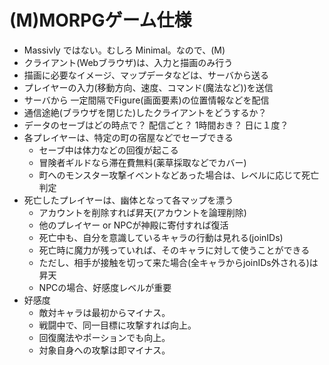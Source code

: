 # (M)MORPGゲーム仕様
- Massivly ではない。むしろ Minimal。なので、(M)
- クライアント(Webブラウザ)は、入力と描画のみ行う
- 描画に必要なイメージ、マップデータなどは、サーバから送る
- プレイヤーの入力(移動方向、速度、コマンド(魔法など))を送信
- サーバから 一定間隔でFigure(画面要素)の位置情報などを配信
- 通信途絶(ブラウザを閉じた)したクライアントをどうするか？
- データのセーブはどの時点で？ 配信ごと？ 1時間おき？ 日に１度？
- 各プレイヤーは、特定の町の宿屋などでセーブできる
	- セーブ中は体力などの回復が起こる
	- 冒険者ギルドなら滞在費無料(薬草採取などでカバー)
	- 町へのモンスター攻撃イベントなどあった場合は、レベルに応じて死亡判定
- 死亡したプレイヤーは、幽体となって各マップを漂う
	- アカウントを削除すれば昇天(アカウントを論理削除)
	- 他のプレイヤー or NPCが神殿に寄付すれば復活
	- 死亡中も、自分を意識しているキャラの行動は見れる(joinIDs)
	- 死亡時に魔力が残っていれば、そのキャラに対して使うことができる
	- ただし、相手が接触を切って来た場合(全キャラからjoinIDs外される)は昇天
	- NPCの場合、好感度レベルが重要
- 好感度
	- 敵対キャラは最初からマイナス。
	- 戦闘中で、同一目標に攻撃すれば向上。
	- 回復魔法やポーションでも向上。
	- 対象自身への攻撃は即マイナス。
